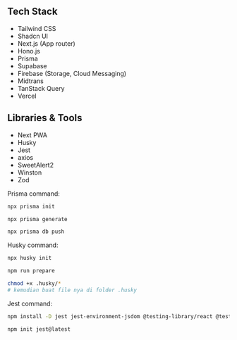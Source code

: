 ## Tech Stack

- Tailwind CSS
- Shadcn UI
- Next.js (App router)
- Hono.js
- Prisma
- Supabase
- Firebase (Storage, Cloud Messaging)
- Midtrans
- TanStack Query
- Vercel

## Libraries & Tools

- Next PWA
- Husky
- Jest
- axios
- SweetAlert2
- Winston
- Zod

Prisma command:

```bash
npx prisma init

npx prisma generate

npx prisma db push
```

Husky command:

```bash
npx husky init

npm run prepare

chmod +x .husky/*
# kemudian buat file nya di folder .husky
```

Jest command:

```bash
npm install -D jest jest-environment-jsdom @testing-library/react @testing-library/jest-dom @types/jest ts-node

npm init jest@latest
```

